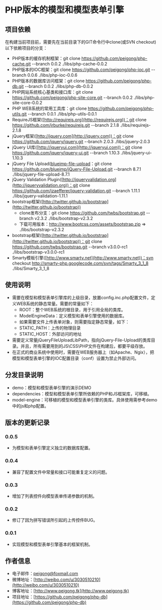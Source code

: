 # PHP版本的模型和模型表单引擎 #

## 项目依赖 ##

在构建当前项目前，需要先在当前目录下的GIT命令行中clone(或SVN checkout)以下依赖项目的分支：

 * PHP版本的缓存机制框架：git clone https://github.com/peigong/php-cache.git --branch 0.0.2 ./libs/php-cache-0.0.2
 * PHP版本的IOC框架：git clone https://github.com/peigong/php-ioc.git --branch 0.0.6 ./libs/php-ioc-0.0.6
 * PHP版本的数据库访问框架：git clone https://github.com/peigong/php-db.git --branch 0.0.2 ./libs/php-db-0.0.2
 * PHP网站系统核心基类和接口库：git clone https://github.com/peigong/php-site-core.git --branch 0.0.2 ./libs/php-site-core-0.0.2
 * PHP WEB系统的常用工具库：git clone https://github.com/peigong/php-utils.git --branch 0.0.1 ./libs/php-utils-0.0.1
 * RequireJS框架([http://requirejs.org](http://requirejs.org))：git clone https://github.com/jrburke/requirejs.git --branch 2.1.8 ./libs/requirejs-2.1.8
 * jQuery框架([http://jquery.com](http://jquery.com))：git clone https://github.com/jquery/jquery.git --branch 2.0.3 ./libs/jquery-2.0.3
 * jQuery UI库([http://jqueryui.com](http://jqueryui.com))：git clone https://github.com/jquery/jquery-ui.git --branch 1.10.3 ./libs/jquery-ui-1.10.3
 * jQuery File Upload([blueimp-file-upload](blueimp-file-upload)：git clone https://github.com/blueimp/jQuery-File-Upload.git --branch 8.7.1 ./libs/jquery-file-upload-8.7.1
 * jQuery Validation Plugin([http://jqueryvalidation.org](http://jqueryvalidation.org))：git clone https://github.com/jzaefferer/jquery-validation.git --branch 1.11.1 ./libs/jquery-validation-1.11.1
 * bootstrap框架([http://twitter.github.io/bootstrap](http://twitter.github.io/bootstrap))
 	* clone发布分支：git clone https://github.com/twbs/bootstrap.git --branch v2.3.2 ./libs/bootstrap-v2.3.2
 	* 下载可用版本：http://www.bootcss.com/assets/bootstrap.zip => ./libs/bootstrap-v2.3.2
 * bootstrap框架([http://twitter.github.io/bootstrap](http://twitter.github.io/bootstrap))：git clone https://github.com/twbs/bootstrap.git --branch v3.0.0-rc1 ./libs/bootstrap-v3.0.0-rc1
 * Smarty模板引擎([http://www.smarty.net](http://www.smarty.net))：svn checkout http://smarty-php.googlecode.com/svn/tags/Smarty_3_1_8 ./libs/Smarty_3_1_8

## 使用说明 ##

 * 需要在模型和模型表单引擎库的上级目录，放置config.inc.php配置文件，定义WEB系统的静态常量。需要的常量如下：
 	* ROOT：整个WEB系统的根目录，用于引用全局的类库。
 	* ModelEngineData：定义模型和表单引擎使用的数据库。
	* 如果需要文件上传表单对象，则需要指定静态常量，如下：
	 * STATIC_PATH：上传的物理目录
	 * STATIC_HOST：外部访问的地址
 * 需要定义常量jQueryFileUploadLibPath，指向jQuery-File-Upload的类库目录。并且，所有需要用到的JS\CSS\PHP文件在构建后，都要平级存放。
 * 在正式的商业系统中使用时，需要在WEB服务器上（如Apache、Ngix），把模型和模型表单引擎的IOC配置目录（conf）设置为禁止外部访问。

## 分发目录说明 ##

 * demo：模型和模型表单引擎的演示DEMO
 * dependencies：模型和模型表单引擎所依赖的PHP和JS框架库，可移植。
 * model-engine：可移植的模型和模型表单引擎的类库。具体使用需参考demo中的js和php配置。

## 版本的更新记录 ##

### 0.0.5 ###
 * 为模型和表单引擎定义独立的数据库配置。

### 0.0.4 ###
 * 兼容了配置文件中常量和接口可能重复定义的问题。

### 0.0.3 ###
 * 增加了列表控件向模型表单传递参数的机制。

### 0.0.2 ###
 * 修订了因为拼写错误所引起的上传控件BUG。

### 0.0.1 ###
 * 实现模型和模型表单引擎基本的框架机制。

## 作者信息 ##
 * 电子邮件：peigong@foxmail.com
 * 微博地址：[http://weibo.com/u/3030510210](http://weibo.com/u/3030510210)
 * 博客地址：[http://www.peigong.tk](http://www.peigong.tk)
 * 项目地址：[https://github.com/peigong/php-db](https://github.com/peigong/php-db)
